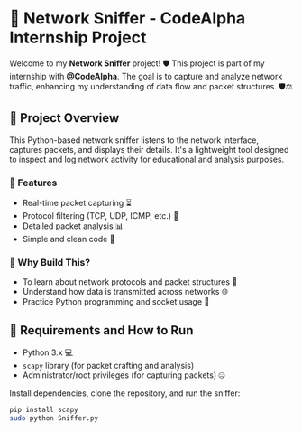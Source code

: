 # 🚀 Network Sniffer - CodeAlpha Internship Project

Welcome to my **Network Sniffer** project! 🛡️ This project is part of my internship with **@CodeAlpha**. The goal is to capture and analyze network traffic, enhancing my understanding of data flow and packet structures. 🛡⚖️

## 🔧 Project Overview
This Python-based network sniffer listens to the network interface, captures packets, and displays their details. It's a lightweight tool designed to inspect and log network activity for educational and analysis purposes.

### 📖 Features
- Real-time packet capturing ⏳
- Protocol filtering (TCP, UDP, ICMP, etc.) 🔄
- Detailed packet analysis 📊
- Simple and clean code 🔧

### 🚀 Why Build This?
- To learn about network protocols and packet structures 📂
- Understand how data is transmitted across networks 🌐
- Practice Python programming and socket usage 🤖

## 💪 Requirements and How to Run
- Python 3.x 💻
- `scapy` library (for packet crafting and analysis)
- Administrator/root privileges (for capturing packets) 🤐

Install dependencies, clone the repository, and run the sniffer:
```bash
pip install scapy
sudo python Sniffer.py
